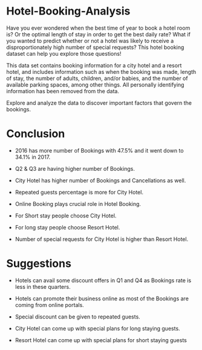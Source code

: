# Hotel-Booking-Analysis


Have you ever wondered when the best time of year to book a hotel room is? Or the optimal length of stay in order to get the best daily rate? What if you wanted to predict whether or not a hotel was likely to receive a disproportionately high number of special requests? This hotel booking dataset can help you explore those questions!


This data set contains booking information for a city hotel and a resort hotel, and includes information such as when the booking was made, length of stay, the number of adults, children, and/or babies, and the number of available parking spaces, among other things. All personally identifying information has been removed from the data.


Explore and analyze the data to discover important factors that govern the bookings.


# Conclusion

* 2016 has more number of Bookings with 47.5% and it went down to 34.1% in 2017.

* Q2 & Q3 are having higher number of Bookings.

* City Hotel has higher number of Bookings and Cancellations as well.

* Repeated guests percentage is more for City Hotel.

* Online Booking plays crucial role in Hotel Booking.

* For Short stay people choose City Hotel.

* For long stay people choose Resort Hotel.

* Number of special requests for City Hotel is higher than Resort Hotel.

# Suggestions
* Hotels can avail some discount offers in Q1 and Q4 as Bookings rate is less in these quarters.

* Hotels can promote their business online as most of the Bookings are coming from online portals.

* Special discount can be given to repeated guests.

* City Hotel can come up with special plans for long staying guests.

* Resort Hotel can come up with special plans for short staying guests
